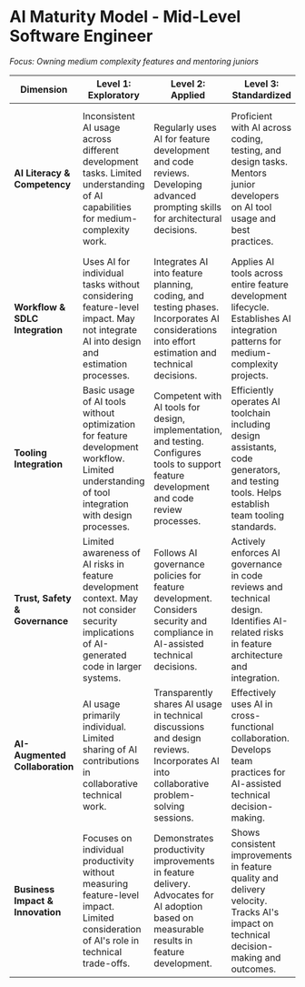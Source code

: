 # AI Maturity Model - Mid-Level Software Engineer
*Focus: Owning medium complexity features and mentoring juniors*

| **Dimension** | **Level 1: Exploratory** | **Level 2: Applied** | **Level 3: Standardized** | **Level 4: Strategic** | **Level 5: Transformational** |
|---------------|---------------------------|----------------------|---------------------------|------------------------|-------------------------------|
| **AI Literacy & Competency** | Inconsistent AI usage across different development tasks. Limited understanding of AI capabilities for medium-complexity work. | Regularly uses AI for feature development and code reviews. Developing advanced prompting skills for architectural decisions. | Proficient with AI across coding, testing, and design tasks. Mentors junior developers on AI tool usage and best practices. | Recognized as team's AI advocate. Teaches effective AI evaluation methods. Helps establish AI competency standards for development work. | Expert judgment on AI application across development lifecycle. Creates learning resources for team AI adoption. |
| **Workflow & SDLC Integration** | Uses AI for individual tasks without considering feature-level impact. May not integrate AI into design and estimation processes. | Integrates AI into feature planning, coding, and testing phases. Incorporates AI considerations into effort estimation and technical decisions. | Applies AI tools across entire feature development lifecycle. Establishes AI integration patterns for medium-complexity projects. | Identifies AI opportunities across sprint planning and execution. Contributes to team workflow improvements based on AI capabilities. | Designs comprehensive AI-enabled development workflows for feature teams. Drives adoption of AI-integrated development practices. |
| **Tooling Integration** | Basic usage of AI tools without optimization for feature development workflow. Limited understanding of tool integration with design processes. | Competent with AI tools for design, implementation, and testing. Configures tools to support feature development and code review processes. | Efficiently operates AI toolchain including design assistants, code generators, and testing tools. Helps establish team tooling standards. | Evaluates and tests new AI tools for feature development. Identifies integration opportunities and workflow optimizations. | Shapes team's AI tooling strategy. Mentors others on tool selection and integration patterns for feature development. |
| **Trust, Safety & Governance** | Limited awareness of AI risks in feature development context. May not consider security implications of AI-generated code in larger systems. | Follows AI governance policies for feature development. Considers security and compliance in AI-assisted technical decisions. | Actively enforces AI governance in code reviews and technical design. Identifies AI-related risks in feature architecture and integration. | Helps implement AI governance practices for feature development. Contributes to team guidelines for AI usage in technical design. | Champions AI safety standards for feature development. Drives improvements to AI governance frameworks within team scope. |
| **AI-Augmented Collaboration** | AI usage primarily individual. Limited sharing of AI contributions in collaborative technical work. | Transparently shares AI usage in technical discussions and design reviews. Incorporates AI into collaborative problem-solving sessions. | Effectively uses AI in cross-functional collaboration. Develops team practices for AI-assisted technical decision-making. | Leads AI-enhanced technical discussions and design sessions. Mentors junior developers on collaborative AI usage. | Creates mature AI collaboration practices for feature teams. Facilitates AI-enhanced technical workshops and design sessions. |
| **Business Impact & Innovation** | Focuses on individual productivity without measuring feature-level impact. Limited consideration of AI's role in technical trade-offs. | Demonstrates productivity improvements in feature delivery. Advocates for AI adoption based on measurable results in feature development. | Shows consistent improvements in feature quality and delivery velocity. Tracks AI's impact on technical decision-making and outcomes. | Leverages AI to drive technical innovation in feature development. Experiments with AI-enabled approaches to complex technical problems. | Identifies compound value from AI across multiple features and projects. Helps team understand AI ROI for feature development. |